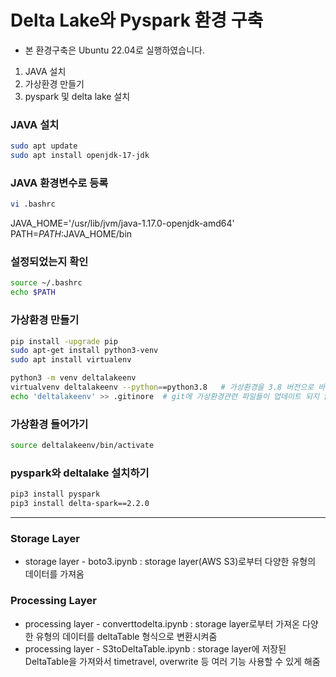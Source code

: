 # Delta Lake와 Pyspark 환경 구축
- 본 환경구축은 Ubuntu 22.04로 실행하였습니다.
1. JAVA 설치
2. 가상환경 만들기
3. pyspark 및 delta lake 설치

### JAVA 설치
```bash
sudo apt update
sudo apt install openjdk-17-jdk
```

### JAVA 환경변수로 등록
```bash
vi .bashrc
```
JAVA_HOME='/usr/lib/jvm/java-1.17.0-openjdk-amd64'
PATH=$PATH:$JAVA_HOME/bin

### 설정되었는지 확인
```bash
source ~/.bashrc
echo $PATH
```

### 가상환경 만들기
```bash
pip install -upgrade pip
sudo apt-get install python3-venv
sudo apt install virtualenv

python3 -m venv deltalakeenv
virtualvenv deltalakeenv --python==python3.8   # 가상환경을 3.8 버전으로 바꿈
echo 'deltalakeenv' >> .gitinore  # git에 가상환경관련 파일들이 업데이트 되지 않도록 함
```

### 가상환경 들어가기
```bash
source deltalakeenv/bin/activate
```

### pyspark와 deltalake 설치하기
```bash
pip3 install pyspark
pip3 install delta-spark==2.2.0
```

---

### Storage Layer
- storage layer - boto3.ipynb : storage layer(AWS S3)로부터 다양한 유형의 데이터를 가져옴

### Processing Layer
- processing layer - converttodelta.ipynb : storage layer로부터 가져온 다양한 유형의 데이터를 deltaTable 형식으로 변환시켜줌
- processing layer - S3toDeltaTable.ipynb : storage layer에 저장된 DeltaTable을 가져와서 timetravel, overwrite 등 여러 기능 사용할 수 있게 해줌
